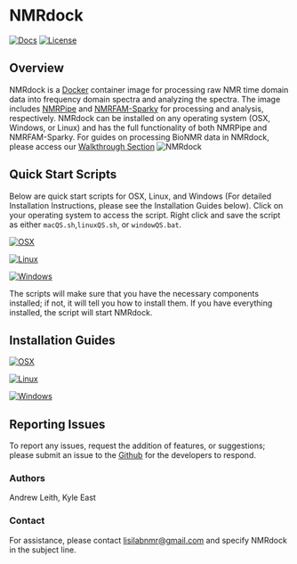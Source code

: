 
  
# NMRdock

[![Docs](https://img.shields.io/badge/docs-stable-blue.svg?style=flat-square)](https://compbiocore.github.io/nmrdock)
[![License](https://img.shields.io/github/license/compbiocore/nmrdock.svg)](https://raw.githubusercontent.com/compbiocore/nmrdock/master/LICENSE)

## Overview

NMRdock is a [Docker](https://www.docker.com/) container image for processing raw NMR time domain data into frequency domain spectra and analyzing the spectra. The image includes [NMRPipe](https://www.ibbr.umd.edu/nmrpipe/index.html) and [NMRFAM-Sparky](https://nmrfam.wisc.edu/nmrfam-sparky-distribution/) for processing and analysis, respectively. NMRdock can be installed on any operating system (OSX, Windows, or Linux) and has the full functionality of both NMRPipe and NMRFAM-Sparky. For guides on processing BioNMR data in NMRdock, please access our [Walkthrough Section](https://compbiocore.github.io/nmrdock/walkthroughs/)
![NMRdock](https://github.com/compbiocore/nmrdock/raw/master/docs/assets/NMRdockOverview.png)

## Quick Start Scripts

Below are quick start scripts for OSX, Linux, and Windows (For detailed Installation Instructions, please see the Installation Guides below). Click on your operating system to access the script. Right click and save the script as either `macQS.sh`,`linuxQS.sh`, or `windowQS.bat`.

[![OSX](https://github.com/compbiocore/nmrdock/raw/master/docs/assets/macQS.png)](https://raw.githubusercontent.com/compbiocore/nmrdock/master/macQS)

[![Linux](https://github.com/compbiocore/nmrdock/raw/master/docs/assets/linuxQS.png)](https://raw.githubusercontent.com/compbiocore/nmrdock/master/linuxQS)

[![Windows](https://github.com/compbiocore/nmrdock/raw/master/docs/assets/windowsQS.png)](https://raw.githubusercontent.com/compbiocore/nmrdock/master/windowsQS.txt)

The scripts will make sure that you have the necessary components installed; if not, it will tell you how to install them. If you have everything installed, the script will start NMRdock.

## Installation Guides

[![OSX](https://github.com/compbiocore/nmrdock/raw/master/docs/assets/macQS.png)](https://compbiocore.github.io/nmrdock/walkthroughs/#osx)

[![Linux](https://github.com/compbiocore/nmrdock/raw/master/docs/assets/linuxQS.png)](https://compbiocore.github.io/nmrdock/walkthroughs/#linux)

[![Windows](https://github.com/compbiocore/nmrdock/raw/master/docs/assets/windowsQS.png)](https://compbiocore.github.io/nmrdock/walkthroughs/#windows)

## Reporting Issues

To report any issues, request the addition of features, or suggestions; please submit an issue to the [Github](https://github.com/compbiocore/nmrdock/issues) for the developers to respond.


### Authors

Andrew Leith, Kyle East

### Contact

For assistance, please contact lisilabnmr@gmail.com and specify NMRdock in the subject line.
